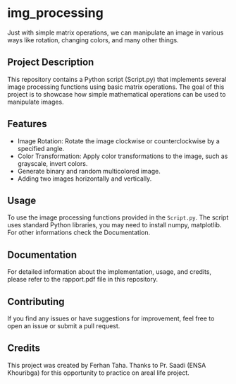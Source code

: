 # img_processing

Just with simple matrix operations, we can manipulate an image in various ways like rotation, changing colors, and many other things.

## Project Description

This repository contains a Python script (Script.py) that implements several image processing functions using basic matrix operations. The goal of this project is to showcase how simple mathematical operations can be used to manipulate images.

## Features

- Image Rotation: Rotate the image clockwise or counterclockwise by a specified angle.
- Color Transformation: Apply color transformations to the image, such as grayscale, invert colors.
- Generate binary and random multicolored image.
- Adding two images horizontally and vertically.
## Usage

To use the image processing functions provided in the `Script.py`. The script uses standard Python libraries, you may need to install numpy, matplotlib.
For other informations check the Documentation.

## Documentation

For detailed information about the implementation, usage, and credits, please refer to the rapport.pdf file in this repository.

## Contributing

If you find any issues or have suggestions for improvement, feel free to open an issue or submit a pull request.

## Credits

This project was created by Ferhan Taha. Thanks to Pr. Saadi (ENSA Khouribga) for this opportunity to practice on areal life project.

